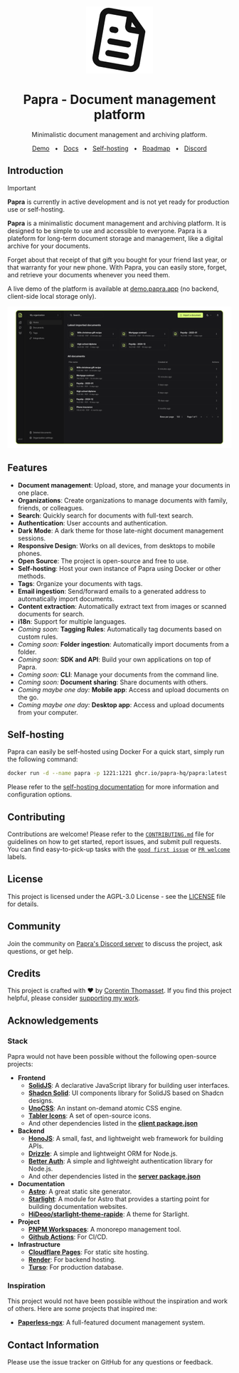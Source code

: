 <p align="center">
<picture>
    <source srcset="./.github/icon-dark.png" media="(prefers-color-scheme: light)">
    <source srcset="./.github/icon-light.png" media="(prefers-color-scheme: dark)">
    <img src="./.github/icon-dark.png" alt="Header banner">
</picture>
</p>

<h1 align="center">
  Papra - Document management platform
</h1>
<p align="center">
  Minimalistic document management and archiving platform.
</p>

<p align="center">
  <a href="https://demo.papra.app">Demo</a>
  <span>&nbsp;&nbsp;•&nbsp;&nbsp;</span>
  <a href="https://docs.papra.app">Docs</a>
  <span>&nbsp;&nbsp;•&nbsp;&nbsp;</span>
  <a href="https://docs.papra.app/self-hosting/using-docker">Self-hosting</a>
  <span>&nbsp;&nbsp;•&nbsp;&nbsp;</span>
  <a href="https://github.com/orgs/papra-hq/projects/2">Roadmap</a>
  <span>&nbsp;&nbsp;•&nbsp;&nbsp;</span>
  <a href="https://discord.gg/8UPjzsrBNF">Discord</a>
  <!-- <span>&nbsp;&nbsp;•&nbsp;&nbsp;</span>
  <a href="https://dashboard.papra.app">Managed instance</a> -->
</p>

## Introduction

> [!IMPORTANT]  
> **Papra** is currently in active development and is not yet ready for production use or self-hosting.

**Papra** is a minimalistic document management and archiving platform. It is designed to be simple to use and accessible to everyone. Papra is a plateform for long-term document storage and management, like a digital archive for your documents.

Forget about that receipt of that gift you bought for your friend last year, or that warranty for your new phone. With Papra, you can easily store, forget, and retrieve your documents whenever you need them.

A live demo of the platform is available at [demo.papra.app](https://demo.papra.app) (no backend, client-side local storage only).

[![Papra](./.github/papra-screenshot.png)](https://demo.papra.app)

## Features

- **Document management**: Upload, store, and manage your documents in one place.
- **Organizations**: Create organizations to manage documents with family, friends, or colleagues.
- **Search**: Quickly search for documents with full-text search.
- **Authentication**: User accounts and authentication.
- **Dark Mode**: A dark theme for those late-night document management sessions.
- **Responsive Design**: Works on all devices, from desktops to mobile phones.
- **Open Source**: The project is open-source and free to use.
- **Self-hosting**: Host your own instance of Papra using Docker or other methods.
- **Tags**: Organize your documents with tags.
- **Email ingestion**: Send/forward emails to a generated address to automatically import documents.
- **Content extraction**: Automatically extract text from images or scanned documents for search.
- **i18n**: Support for multiple languages.
- *Coming soon:* **Tagging Rules**: Automatically tag documents based on custom rules.
- *Coming soon:* **Folder ingestion**: Automatically import documents from a folder.
- *Coming soon:* **SDK and API**: Build your own applications on top of Papra.
- *Coming soon:* **CLI**: Manage your documents from the command line.
- *Coming soon:* **Document sharing**: Share documents with others.
- *Coming maybe one day:* **Mobile app**: Access and upload documents on the go.
- *Coming maybe one day:* **Desktop app**: Access and upload documents from your computer.

## Self-hosting

Papra can easily be self-hosted using Docker
For a quick start, simply run the following command:

```bash
docker run -d --name papra -p 1221:1221 ghcr.io/papra-hq/papra:latest
```

Please refer to the [self-hosting documentation](https://docs.papra.app/self-hosting/using-docker) for more information and configuration options.

## Contributing

Contributions are welcome! Please refer to the [`CONTRIBUTING.md`](./CONTRIBUTING.md) file for guidelines on how to get started, report issues, and submit pull requests.
You can find easy-to-pick-up tasks with the [`good first issue`](https://github.com/papra-hq/papra/issues?q=sort%3Aupdated-desc%20is%3Aissue%20is%3Aopen%20label%3A%22good%20first%20issue%22) or [`PR welcome`](https://github.com/papra-hq/papra/issues?q=sort%3Aupdated-desc%20is%3Aissue%20is%3Aopen%20label%3A%22good%20first%20issue%22) labels.

## License

This project is licensed under the AGPL-3.0 License - see the [LICENSE](./LICENSE) file for details.

## Community

Join the community on [Papra's Discord server](https://discord.gg/8UPjzsrBNF) to discuss the project, ask questions, or get help.

## Credits

This project is crafted with ❤️ by [Corentin Thomasset](https://corentin.tech).
If you find this project helpful, please consider [supporting my work](https://buymeacoffee.com/cthmsst).

## Acknowledgements

### Stack

Papra would not have been possible without the following open-source projects:

- **Frontend**
  - **[SolidJS](https://www.solidjs.com)**: A declarative JavaScript library for building user interfaces.
  - **[Shadcn Solid](https://shadcn-solid.com/)**: UI components library for SolidJS based on Shadcn designs.
  - **[UnoCSS](https://unocss.dev/)**: An instant on-demand atomic CSS engine.
  - **[Tabler Icons](https://tablericons.com/)**: A set of open-source icons.
  - And other dependencies listed in the **[client package.json](./apps/papra-client/package.json)**
- **Backend**
  - **[HonoJS](https://hono.dev/)**: A small, fast, and lightweight web framework for building APIs.
  - **[Drizzle](https://orm.drizzle.team/)**: A simple and lightweight ORM for Node.js.
  - **[Better Auth](https://better-auth.com/)**: A simple and lightweight authentication library for Node.js.
  - And other dependencies listed in the **[server package.json](./apps/papra-server/package.json)**
- **Documentation**
  - **[Astro](https://astro.build)**: A great static site generator.
  - **[Starlight](https://starlight.astro.build)**: A module for Astro that provides a starting point for building documentation websites.
  - **[HiDeoo/starlight-theme-rapide](https://github.com/HiDeoo/starlight-theme-rapide)**: A theme for Starlight.
- **Project**
  - **[PNPM Workspaces](https://pnpm.io/workspaces)**: A monorepo management tool.
  - **[Github Actions](https://github.com/features/actions)**: For CI/CD.
- **Infrastructure**
  - **[Cloudflare Pages](https://pages.cloudflare.com/)**: For static site hosting.
  - **[Render](https://render.com/)**: For backend hosting.
  - **[Turso](https://turso.tech/)**: For production database.

### Inspiration

This project would not have been possible without the inspiration and work of others. Here are some projects that inspired me:

- **[Paperless-ngx](https://paperless-ngx.com/)**: A full-featured document management system.

## Contact Information

Please use the issue tracker on GitHub for any questions or feedback.
